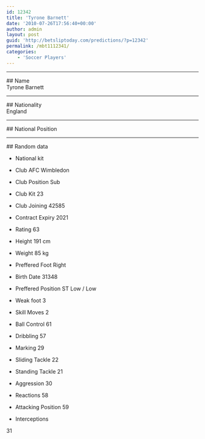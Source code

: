 ```yaml
---
id: 12342
title: 'Tyrone Barnett'
date: '2010-07-26T17:56:40+00:00'
author: admin
layout: post
guid: 'http://betsliptoday.com/predictions/?p=12342'
permalink: /mbt1112341/
categories:
    - 'Soccer Players'
---
```


- - - - - -

\## Name  
 Tyrone Barnett

- - - - - -

\## Nationality  
 England

- - - - - -

\## National Position

- - - - - -

\## Random data

- National kit
- Club
 AFC Wimbledon

- Club Position
 Sub

- Club Kit
 23

- Club Joining
 42585

- Contract Expiry
 2021

- Rating
 63

- Height
 191 cm

- Weight
 85 kg

- Preffered Foot
 Right

- Birth Date
 31348

- Preffered Position
 ST Low / Low

- Weak foot
 3

- Skill Moves
 2

- Ball Control
 61

- Dribbling
 57

- Marking
 29

- Sliding Tackle
 22

- Standing Tackle
 21

- Aggression
 30

- Reactions
 58

- Attacking Position
 59

- Interceptions

 31